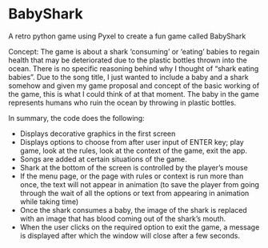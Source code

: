# BabyShark
A retro python game using Pyxel to create a fun game called BabyShark

Concept:
The game is about a shark ‘consuming’ or ‘eating’ babies to regain health that may be deteriorated due to the plastic bottles thrown into the ocean. There is no specific reasoning behind why I thought of “shark eating babies”. Due to the song title, I just wanted to include a baby and a shark somehow and given my game proposal and concept of the basic working of the game, this is what I could think of at that moment. The baby in the game represents humans who ruin the ocean by throwing in plastic bottles.

In summary, the code does the following:
- Displays decorative graphics in the first screen
- Displays options to choose from after user input of ENTER key; play game, look at the rules, look at the context of the game, exit the app.
- Songs are added at certain situations of the game.
- Shark at the bottom of the screen is controlled by the player’s mouse
- If the menu page, or the page with rules or context is run more than once, the text will not appear in animation (to save the player from going through the wait of all the options or text from appearing in animation while taking time)
- Once the shark consumes a baby, the image of the shark is replaced with an image that has blood coming out of the shark’s mouth.
- When the user clicks on the required option to exit the game, a message is displayed after which the window will close after a few seconds. 

